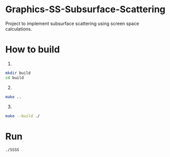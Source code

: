 # Graphics-SS-Subsurface-Scattering
Project to implement subsurface scattering using screen space calculations.


# How to build
1. 
```sh
mkdir build
cd build
```
2. 
```sh
make ..
```
3. 
```sh
make --build ./
```

# Run
```sh
./SSSS
```